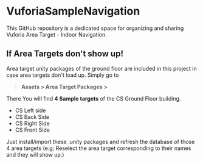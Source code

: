 # VuforiaSampleNavigation
This GitHub repository is a dedicated space for organizing and sharing Vuforia Area Target - Indoor Navigation.


## If Area Targets don't  show up!
Area target unity packages of the ground floor are included in this project in case area targets don't load up.
Simply go to

> **Assets > Area Target Packages >**

There You will find **4 Sample targets** of the CS Ground Floor building.
+ CS Left side
+ CS Back Side
+ CS Right Side
+ CS Front Side
  
Just install/import these .unity packages and refresh the database of those 4 area targets (e.g; Reselect the area target corresponding to their names and they will show up.) 
